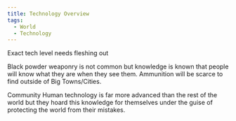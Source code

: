 ```yaml
---
title: Technology Overview
tags:
  - World
  - Technology
---
```


Exact tech level needs fleshing out

Black powder weaponry is not common but knowledge is known that people will know what they are when they see them. Ammunition will be scarce to find outside of Big Towns/Cities.

Community Human technology is far more advanced than the rest of the world but they hoard this knowledge for themselves under the guise of protecting the world from their mistakes. 
